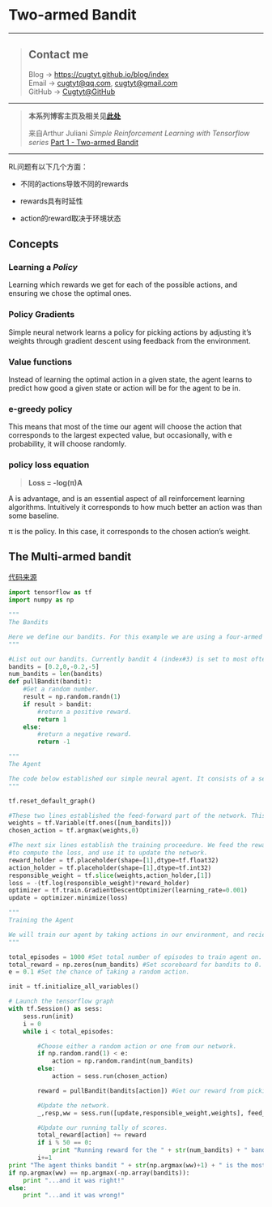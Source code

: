 # Two-armed Bandit

---
> ## Contact me
> Blog -> <https://cugtyt.github.io/blog/index>  
> Email -> <cugtyt@qq.com>, <cugtyt@gmail.com>  
> GitHub -> [Cugtyt@GitHub](https://github.com/Cugtyt)

---

> **本系列博客主页及相关见**[**此处**](https://cugtyt.github.io/blog/rl-notes/index)  
>
> 来自Arthur Juliani *Simple Reinforcement Learning with Tensorflow series* [Part 1 - Two-armed Bandit](https://medium.com/@awjuliani/super-simple-reinforcement-learning-tutorial-part-1-fd544fab149)

---

RL问题有以下几个方面：

- 不同的actions导致不同的rewards

- rewards具有时延性

- action的reward取决于环境状态

## Concepts

### Learning a *Policy*

Learning which rewards we get for each of the possible actions, and ensuring we chose the optimal ones.

### Policy Gradients

Simple neural network learns a policy for picking actions by adjusting it’s weights through gradient descent using feedback from the environment.

### Value functions

Instead of learning the optimal action in a given state, the agent learns to predict how good a given state or action will be for the agent to be in.

### e-greedy policy

This means that most of the time our agent will choose the action that corresponds to the largest expected value, but occasionally, with e probability, it will choose randomly.

### policy loss equation

> **Loss = -log(π)A**

A is advantage, and is an essential aspect of all reinforcement learning algorithms. Intuitively it corresponds to how much better an action was than some baseline.

π is the policy. In this case, it corresponds to the chosen action’s weight.

## The Multi-armed bandit

[代码来源](https://medium.com/@awjuliani/super-simple-reinforcement-learning-tutorial-part-1-fd544fab149)

``` python
import tensorflow as tf
import numpy as np

"""
The Bandits

Here we define our bandits. For this example we are using a four-armed bandit. The pullBandit function generates a random number from a normal distribution with a mean of 0. The lower the bandit number, the more likely a positive reward will be returned. We want our agent to learn to always choose the bandit that will give that positive reward.
"""

#List out our bandits. Currently bandit 4 (index#3) is set to most often provide a positive reward.
bandits = [0.2,0,-0.2,-5]
num_bandits = len(bandits)
def pullBandit(bandit):
    #Get a random number.
    result = np.random.randn(1)
    if result > bandit:
        #return a positive reward.
        return 1
    else:
        #return a negative reward.
        return -1

"""
The Agent

The code below established our simple neural agent. It consists of a set of values for each of the bandits. Each value is an estimate of the value of the return from choosing the bandit. We use a policy gradient method to update the agent by moving the value for the selected action toward the recieved reward.
"""

tf.reset_default_graph()

#These two lines established the feed-forward part of the network. This does the actual choosing.
weights = tf.Variable(tf.ones([num_bandits]))
chosen_action = tf.argmax(weights,0)

#The next six lines establish the training proceedure. We feed the reward and chosen action into the network
#to compute the loss, and use it to update the network.
reward_holder = tf.placeholder(shape=[1],dtype=tf.float32)
action_holder = tf.placeholder(shape=[1],dtype=tf.int32)
responsible_weight = tf.slice(weights,action_holder,[1])
loss = -(tf.log(responsible_weight)*reward_holder)
optimizer = tf.train.GradientDescentOptimizer(learning_rate=0.001)
update = optimizer.minimize(loss)

"""
Training the Agent

We will train our agent by taking actions in our environment, and recieving rewards. Using the rewards and actions, we can know how to properly update our network in order to more often choose actions that will yield the highest rewards over time.
"""

total_episodes = 1000 #Set total number of episodes to train agent on.
total_reward = np.zeros(num_bandits) #Set scoreboard for bandits to 0.
e = 0.1 #Set the chance of taking a random action.

init = tf.initialize_all_variables()

# Launch the tensorflow graph
with tf.Session() as sess:
    sess.run(init)
    i = 0
    while i < total_episodes:

        #Choose either a random action or one from our network.
        if np.random.rand(1) < e:
            action = np.random.randint(num_bandits)
        else:
            action = sess.run(chosen_action)

        reward = pullBandit(bandits[action]) #Get our reward from picking one of the bandits.

        #Update the network.
        _,resp,ww = sess.run([update,responsible_weight,weights], feed_dict={reward_holder:[reward],action_holder:[action]})

        #Update our running tally of scores.
        total_reward[action] += reward
        if i % 50 == 0:
            print "Running reward for the " + str(num_bandits) + " bandits: " + str(total_reward)
        i+=1
print "The agent thinks bandit " + str(np.argmax(ww)+1) + " is the most promising...."
if np.argmax(ww) == np.argmax(-np.array(bandits)):
    print "...and it was right!"
else:
    print "...and it was wrong!"
```